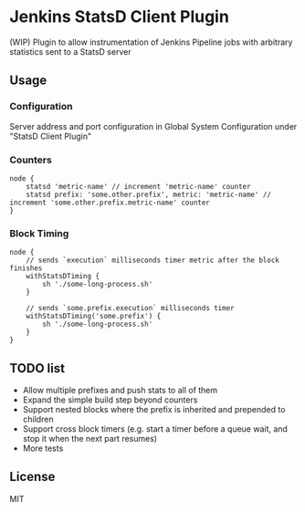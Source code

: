 # Jenkins StatsD Client Plugin

(WIP) Plugin to allow instrumentation of Jenkins Pipeline jobs with arbitrary statistics sent to a StatsD server

## Usage

### Configuration
Server address and port configuration in Global System Configuration under "StatsD Client Plugin"

### Counters
```
node {
	statsd 'metric-name' // increment 'metric-name' counter
	statsd prefix: 'some.other.prefix', metric: 'metric-name' // increment 'some.other.prefix.metric-name' counter
}
```

### Block Timing
```
node {
	// sends `execution` milliseconds timer metric after the block finishes
	withStatsDTiming {
		sh './some-long-process.sh'
	}

	// sends `some.prefix.execution` milliseconds timer
	withStatsDTiming('some.prefix') {
		sh './some-long-process.sh'
	}
}
```

## TODO list
 * Allow multiple prefixes and push stats to all of them
 * Expand the simple build step beyond counters
 * Support nested blocks where the prefix is inherited and prepended to children
 * Support cross block timers (e.g. start a timer before a queue wait, and stop it when the next part resumes)
 * More tests
 
 ## License
 
 MIT